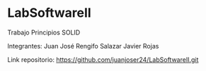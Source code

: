 # LabSoftwareII

Trabajo Principios SOLID

Integrantes:
Juan José Rengifo Salazar
Javier Rojas

Link repositorio: 
https://github.com/juanjoser24/LabSoftwareII.git
